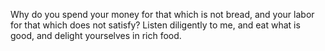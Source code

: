 Why do you spend your money for that which is not bread, and your labor for that which does not satisfy? Listen diligently to me, and eat what is good, and delight yourselves in rich food.
